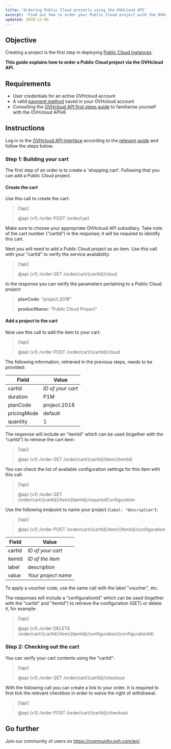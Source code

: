 ```yaml
---
title: 'Ordering Public Cloud projects using the OVHcloud API'
excerpt: 'Find out how to order your Public Cloud project with the OVHcloud API'
updated: 2020-12-09
---
```


## Objective

Creating a project is the first step in deploying [Public Cloud instances](https://www.ovhcloud.com/en-ca/public-cloud/).

**This guide explains how to order a Public Cloud project via the OVHcloud API.**

## Requirements

- User credentials for an active OVHcloud account
- A valid [payment method](manage-payment-methods1.) saved in your OVHcloud account
- Consulting the [OVHcloud API first steps guide](first-steps1.) to familiarise yourself with the OVHcloud APIv6

## Instructions

Log in to the [OVHcloud API interface](https://ca.api.ovh.com/) according to the [relevant guide](first-steps1.) and follow the steps below.

### Step 1: Building your cart

The first step of an order is to create a 'shopping cart'. Following that you can add a Public Cloud project.

#### Create the cart

Use this call to create the cart:

> [!api]
>
> @api {v1} /order POST /order/cart
>

Make sure to choose your appropriate OVHcloud API subsidiary. Take note of the cart number ("cartId") in the response; it will be required to identify this cart.

Next you will need to add a Public Cloud project as an item. Use this call with your "cartId" to verify the service availability:

> [!api]
>
> @api {v1} /order GET /order/cart/{cartId}/cloud
>

In the response you can verify the parameters pertaining to a Public Cloud project:

>
>**planCode**: "project.2018"
>
>**productName**: "Public Cloud Project"
>

#### Add a project to the cart

Now use this call to add the item to your cart:

> [!api]
>
> @api {v1} /order POST /order/cart/{cartId}/cloud
>

The following information, retrieved in the previous steps, needs to be provided:

|Field|Value|
|---|---| 
|cartId|*ID of your cart*|
|duration|P1M|
|planCode|project.2018|
|pricingMode|default|
|quantity|1|

The response will include an "itemId" which can be used (together with the "cartId") to retrieve the cart item:

> [!api]
>
> @api {v1} /order GET /order/cart/{cartId}/item/{itemId}
>

You can check the list of available configuration settings for this item with this call:

> [!api]
>
> @api {v1} /order GET /order/cart/{cartId}/item/{itemId}/requiredConfiguration
>

Use the following endpoint to name your project (`label: "description"`):

> [!api]
>
> @api {v1} /order POST /order/cart/{cartId}/item/{itemId}/configuration
>

|Field|Value|
|---|---| 
|cartId|*ID of your cart*|
|itemId|*ID of the item*|
|label|description|
|value|*Your project name*|

To apply a voucher code, use the same call with the label "voucher", etc.

The responses will include a "configurationId" which can be used (together with the "cartId" and "itemId") to retrieve the configuration (GET) or delete it, for example:

> [!api]
>
> @api {v1} /order DELETE /order/cart/{cartId}/item/{itemId}/configuration/{configurationId}
>

### Step 2: Checking out the cart

You can verify your cart contents using the "cartId":

> [!api]
>
> @api {v1} /order GET /order/cart/{cartId}/checkout
>

With the following call you can create a link to your order. It is required to first tick the relevant checkbox in order to waive the right of withdrawal.

> [!api]
>
> @api {v1} /order POST /order/cart/{cartId}/checkout
>

## Go further

Join our community of users on <https://community.ovh.com/en/>.
